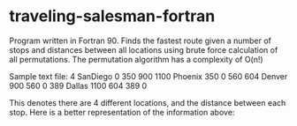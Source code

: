 traveling-salesman-fortran
==========================

Program written in Fortran 90. Finds the fastest route given a number of stops and distances between all locations using brute force calculation of all permutations. The permutation algorithm has a complexity of O(n!)

Sample text file:
4
SanDiego
0
350
900
1100
Phoenix
350
0
560
604
Denver
900
560
0
389
Dallas
1100
604
389
0

This denotes there are 4 different locations, and the distance between each stop. Here is a better representation of the information above: 


